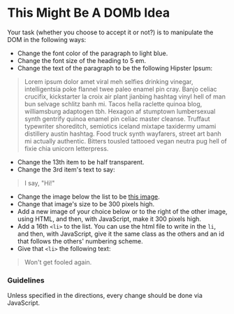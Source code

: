 # This Might Be A DOMb Idea

Your task (whether you choose to accept it or not?) is to manipulate the DOM in the following ways:

* Change the font color of the paragraph to light blue.
* Change the font size of the heading to 5 em.
* Change the text of the paragraph to be the following Hipster Ipsum:

> Lorem ipsum dolor amet viral meh selfies drinking vinegar, intelligentsia poke flannel twee paleo enamel pin cray. Banjo celiac crucifix, kickstarter la croix air plant jianbing hashtag vinyl hell of man bun selvage schlitz banh mi. Tacos hella raclette quinoa blog, williamsburg adaptogen tbh. Hexagon af stumptown lumbersexual synth gentrify quinoa enamel pin celiac master cleanse. Truffaut typewriter shoreditch, semiotics iceland mixtape taxidermy umami distillery austin hashtag. Food truck synth wayfarers, street art banh mi actually authentic. Bitters tousled tattooed vegan neutra pug hell of fixie chia unicorn letterpress.

* Change the 13th item to be half transparent.
* Change the 3rd item's text to say:
> I say, "Hi!"
* Change the image below the list to be [this image](http://www.tioxic.com/wp-content/uploads/trex_4.jpg).
* Change that image's size to be 300 pixels high.
* Add a new image of your choice below or to the right of the other image, using HTML, and then, with JavaScript, make it 300 pixels high.
* Add a 16th `<li>` to the list. You can use the html file to write in the `li`, and then, with JavaScript, give it the same class as the others and an id that follows the others' numbering scheme.
* Give that `<li>` the following text:
> Won't get fooled again.


### Guidelines

Unless specified in the directions, every change should be done via JavaScript.
